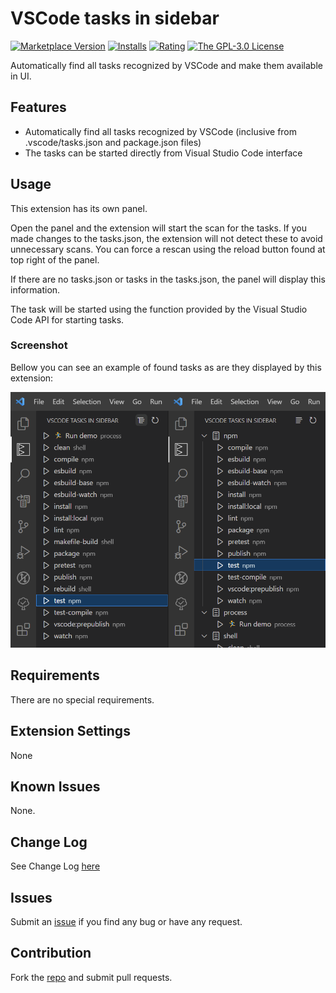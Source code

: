 # VSCode tasks in sidebar

[![Marketplace Version](https://img.shields.io/vscode-marketplace/v/iulian-radu-at.vscode-tasks-sidebar)](https://marketplace.visualstudio.com/items?itemName=iulian-radu-at.vscode-tasks-sidebar)
[![Installs](https://img.shields.io/vscode-marketplace/i/iulian-radu-at.vscode-tasks-sidebar)](https://marketplace.visualstudio.com/items?itemName=iulian-radu-at.vscode-tasks-sidebar)
[![Rating](https://img.shields.io/vscode-marketplace/r/iulian-radu-at.vscode-tasks-sidebar)](https://marketplace.visualstudio.com/items?itemName=iulian-radu-at.vscode-tasks-sidebar)
<a href="http://opensource.org/licenses/GPL-3.0" target="_blank" rel="noreferrer noopener"><img src="https://img.shields.io/badge/license-GPL-orange.png?color=blue&amp;style=flat-square" alt="The GPL-3.0 License"></a>

Automatically find all tasks recognized by VSCode and make them available in UI.

## Features

- Automatically find all tasks recognized by VSCode (inclusive from .vscode/tasks.json and package.json files)
- The tasks can be started directly from Visual Studio Code interface

## Usage

This extension has its own panel.

Open the panel and the extension will start the scan for the tasks.
If you made changes to the tasks.json, the extension will not detect these to avoid unnecessary scans.
You can force a rescan using the reload button found at top right of the panel.

If there are no tasks.json or tasks in the tasks.json, the panel will display this information.

The task will be started using the function provided by the Visual Studio Code API for starting tasks.

### Screenshot

Bellow you can see an example of found tasks as are they displayed by this extension:

![VSCode tasks in sidebar](images/screenshot.png)

## Requirements

There are no special requirements.

## Extension Settings

None

## Known Issues

None.

## Change Log

See Change Log [here](CHANGELOG.md)

## Issues

Submit an [issue](https://github.com/iulian-radu-at/vscode-tasks-sidebar/issues) if you find any bug or have any request.

## Contribution

Fork the [repo](https://github.com/iulian-radu-at/vscode-tasks-sidebar) and submit pull requests.
